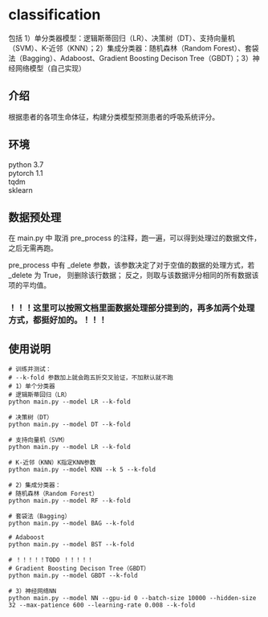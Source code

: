 # classification

包括 1）单分类器模型：逻辑斯蒂回归（LR）、决策树（DT）、支持向量机（SVM）、K-近邻（KNN）；2）集成分类器：随机森林（Random Forest）、套袋法（Bagging）、Adaboost、Gradient Boosting Decison Tree（GBDT）；3）神经网络模型（自己实现）

## 介绍

根据患者的各项生命体征，构建分类模型预测患者的呼吸系统评分。

## 环境

python 3.7  
pytorch 1.1  
tqdm  
sklearn

## 数据预处理

在 main.py 中 取消 pre_process 的注释，跑一遍，可以得到处理过的数据文件，之后无需再跑。

pre_process 中有 _delete 参数，该参数决定了对于空值的数据的处理方式，若 _delete 为 True， 则删除该行数据； 反之，则取与该数据评分相同的所有数据该项的平均值。

### ！！！**这里可以按照文档里面数据处理部分提到的，再多加两个处理方式，都挺好加的。！！！**



## 使用说明

```
# 训练并测试：
# --k-fold 参数加上就会跑五折交叉验证，不加默认就不跑
# 1）单个分类器
# 逻辑斯蒂回归（LR）
python main.py --model LR --k-fold

# 决策树（DT）
python main.py --model DT --k-fold

# 支持向量机（SVM）
python main.py --model LR --k-fold

# K-近邻（KNN）K指定KNN参数
python main.py --model KNN --k 5 --k-fold

# 2）集成分类器：
# 随机森林（Random Forest）
python main.py --model RF --k-fold

# 套袋法（Bagging）
python main.py --model BAG --k-fold

# Adaboost
python main.py --model BST --k-fold

# ！！！！！TODO ！！！！！
# Gradient Boosting Decison Tree（GBDT）
python main.py --model GBDT --k-fold

# 3）神经网络NN
python main.py --model NN --gpu-id 0 --batch-size 10000 --hidden-size 32 --max-patience 600 --learning-rate 0.008 --k-fold
```


